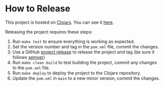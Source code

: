 # How to Release

This project is hosted on [Clojars][clojars].  You can see it [here][release-site].

Releasing the project requires these steps:

1. Run ```make test``` to ensure everything is working as expected.
2. Set the version number and tag in the `pom.xml` file, commit the changes.
3. Use a GitHub [project release][github-release-url] to release the project and tag (be sure it follows [semver][semantic-versioning])
4. Run ```make clean build``` to test building the project, commit any changes to the `pom.xml` file.
5. Run ```make deploy``` to deploy the project to the Clojars repository.
6. Update the `pom.xml` in `main` to a new minor version, commit the changes.

[clojars]: https://clojars.org
[release-site]: https://clojars.org/com.github.k13labs/futurama
[project-url]: https://github.com/k13labs/futurama/
[semantic-versioning]: http://semver.org/
[github-release-url]: https://help.github.com/articles/creating-releases/
